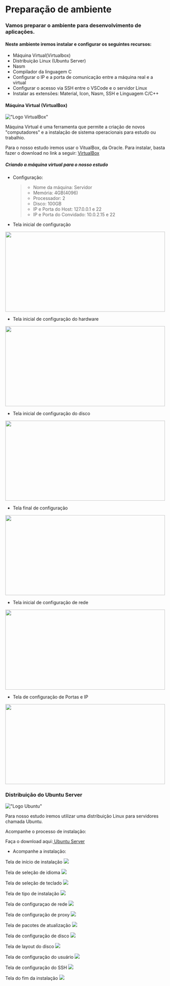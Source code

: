 # Preparação de ambiente
### Vamos preparar o ambiente para desenvolvimento de aplicações.

#### Neste ambiente iremos instalar e configurar os seguintes recursos:
- Máquina Virtual(Virtualbox)
- Distribuição Linux (Ubuntu Server)
- Nasm
- Compilador da linguagem C
- Configurar o IP e a porta de comunicação entre a máquina real e a virtual
- Configurar o acesso via SSH entre o VSCode e o servidor Linux
- Instalar as extensões: Material, Icon, Nasm, SSH e Linguagem C/C++

#### Máquina Virtual (VirtualBox)

!["Logo VirtualBox"](virtualbox.png)

Máquina Virtual é uma ferramenta que permite a criação de novos "computadores" e a instalação de sistema operacionais para estudo ou trabalhio.

Para o nosso estudo iremos usar o VitualBox, da Oracle.
Para instalar, basta fazer o download no link a seguir:
<a href="https://www.virtualbox.org/wiki/Downloads" target="_blank">VirtualBox</a>

##### Criando a máquina virtual para o nosso estudo

- Configuração:
   > - Nome da máquina: Servidor
   > - Memória: 4GB(4096)
   > - Processador: 2
   > - Disco: 100GB
   > - IP e Porta do Host: 127.0.0.1 e 22
   > - IP e Porta do Convidado: 10.0.2.15 e 22

- Tela inicial de configuração

<img src=telaconfiguraçao1.png width=500 height=250>


- Tela inicial de configuração do hardware

<img src=telaconfiguraçao2.png width=500 height=250>

- Tela inicial de configuração do disco

<img src=telaconfiguraçao3.png width=500 height=250>

- Tela final de configuração

<img src=telaconfiguraçao4.png width=500 height=250>

- Tela inicial de configuração de rede

<img src=telaconfiguraçao5.png width=500 height=250>

- Tela de configuração de Portas e IP

<img src=telaconfiguraçao6.png width=500 height=250♣>

### Distribuição do Ubuntu Server
!["Logo Ubuntu"](ubuntu.png)


Para nosso estudo iremos utilizar uma distribuição Linux para servidores chamada Ubuntu.

Acompanhe o processo de instalação:

Faça o download aqui:<a href= "https://ubuntu.com/download/server" target="_blank"> Ubuntu Server</a>

- Acompanhe a instalação:

Tela de início de instalação
<img src=ubuntu1.png>

Tela de seleção de idioma
<img src=ubuntu2.png>

Tela de seleção de teclado
<img src=ubuntu3.png>

Tela de tipo de instalação
<img src=ubuntu4.png>

Tela de configuraçao de rede
<img src=ubuntu5.png>

Tela de configuração de proxy
<img src=ubuntu6.png>

Tela de pacotes de atualização
<img src=ubuntu7.png>

Tela de configuração de disco
<img src=ubuntu8.png>

Tela de layout do disco
<img src=ubuntu9.png>

Tela de configuração do usuário
<img src=ubuntu11.png>

Tela de configuração do SSH
<img src=ubuntu12.png>

Tela do fim da instalação
<img src=ubuntu13.png>